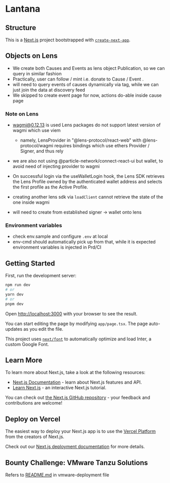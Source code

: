 # Lantana

## Structure

This is a [Next.js](https://nextjs.org/) project bootstrapped with [`create-next-app`](https://github.com/vercel/next.js/tree/canary/packages/create-next-app).

## Objects on Lens

- We create both Causes and Events as lens object Publication, so we can query in similar fashion
- Practically, user can follow / mint i.e. donate to Cause / Event .
- will need to query events of causes dynamically via tag, while we can just join the data at discovery feed
- We skipped to create event page for now, actions do-able inside cause page

### Note on Lens

- wagmi@0.12.13 is used Lens packages do not support latest version of wagmi which use viem
  - namely, LensProvider in "@lens-protocol/react-web" with @lens-protocol/wagmi requires bindings which use ethers Provider / Signer, and thus rely
- we are also not using @particle-network/connect-react-ui but wallet, to avoid need of injecting provider to wagmi

- On successful login via the useWalletLogin hook, the Lens SDK retrieves the Lens Profile owned by the authenticated wallet address and selects the first profile as the Active Profile.
- creating another lens sdk via `loadClient` cannot retrieve the state of the one inside wagmi
- will need to create from established signer -> wallet onto lens

### Environment variables

- check env.sample and configure `.env` at local
- env-cmd should automatically pick up from that, while it is expected environment variables is injected in Prd/CI

## Getting Started

First, run the development server:

```bash
npm run dev
# or
yarn dev
# or
pnpm dev
```

Open [http://localhost:3000](http://localhost:3000) with your browser to see the result.

You can start editing the page by modifying `app/page.tsx`. The page auto-updates as you edit the file.

This project uses [`next/font`](https://nextjs.org/docs/basic-features/font-optimization) to automatically optimize and load Inter, a custom Google Font.

## Learn More

To learn more about Next.js, take a look at the following resources:

- [Next.js Documentation](https://nextjs.org/docs) - learn about Next.js features and API.
- [Learn Next.js](https://nextjs.org/learn) - an interactive Next.js tutorial.

You can check out [the Next.js GitHub repository](https://github.com/vercel/next.js/) - your feedback and contributions are welcome!

## Deploy on Vercel

The easiest way to deploy your Next.js app is to use the [Vercel Platform](https://vercel.com/new?utm_medium=default-template&filter=next.js&utm_source=create-next-app&utm_campaign=create-next-app-readme) from the creators of Next.js.

Check out our [Next.js deployment documentation](https://nextjs.org/docs/deployment) for more details.

## Bounty Challenge: VMware Tanzu Solutions

Refers to [README.md](./vmware-deployment/README.md) in vmware-deployment file
